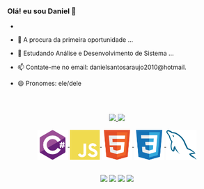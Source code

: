 ### Olá! eu sou Daniel 👋
- 
- 🔭 A procura da primeira oportunidade ...
- 🌱 Estudando Análise e Desenvolvimento de Sistema ...
-  📫  Contate-me no email: danielsantosaraujo2010@hotmail.
- 😄 Pronomes:  ele/dele

  </br>
  </br>
   
<div align="center">
<a href="https://github.com/lapiedradaniel">
<img height="180em" src="https://github-readme-stats.vercel.app/api?username=lapiedradaniel&show_icons=false&theme=radical&include_all_commits=true&count_private=true"/>
<img height="180em"src="https://github-readme-stats.vercel.app/api/top-langs/?username=lapiedradaniel&layout=compact&langs_count=7&theme=radical"/>
</div>

  <div style="display: inline_block" align = "center"><br>
  <img align="center" alt="Daniel-Csharp" height="70" width="70" src="https://raw.githubusercontent.com/devicons/devicon/master/icons/csharp/csharp-original.svg">
  <img align="center" alt="Daniel-Js" height="70" width="70" src="https://raw.githubusercontent.com/devicons/devicon/master/icons/javascript/javascript-plain.svg">
  <img align="center" alt="Daniel-HTML" height="70" width="70" src="https://raw.githubusercontent.com/devicons/devicon/master/icons/html5/html5-original.svg">
  <img align="center" alt="Daniel-CSS" height="70" width="70" src="https://raw.githubusercontent.com/devicons/devicon/master/icons/css3/css3-original.svg">
  <img align="center" alt="Daniel-Csh" height="70" width="70" src="https://raw.githubusercontent.com/devicons/devicon/master/icons/mysql/mysql-original.svg">
  </div>
  
  </br>
  </br>
  
<div style="display: inline_block" align = "center">
<a href="https://www.youtube.com/channel/UC98IeQ25OWtp7IQnD0R-HcA" target="_blank"><img src="https://img.shields.io/badge/YouTube-FF0000?style=for-the-badge&logo=youtube&logoColor=white" target="_blank"></a>
<a href="https://www.instagram.com/daniel.santos1995/?hl=pt-br" target="_blank"><img src="https://img.shields.io/badge/-Instagram-%23E4405F?style=for-the-badge&logo=instagram&logoColor=white" target="_blank"></a>
<a href="https://www.twitch.tv/lapiedradan" target="_blank"><img src="https://img.shields.io/badge/Twitch-9146FF?style=for-the-badge&logo=twitch&logoColor=white" target="_blank"></a>
<a href="https://www.linkedin.com/in/daniel-santos-11a573293/" target="_blank"><img src="https://img.shields.io/badge/-LinkedIn-%230077B5?style=for-the-badge&logo=linkedin&logoColor=white" target="_blank"></a>
</div>


          
          

